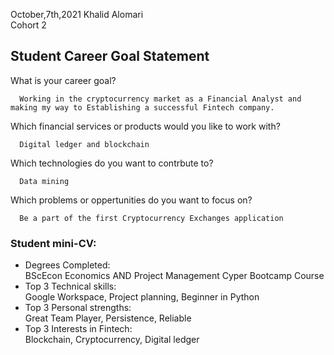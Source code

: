  
October,7th,2021
Khalid Alomari  
Cohort 2 


## Student Career Goal Statement 

  What is your career goal? 

      Working in the cryptocurrency market as a Financial Analyst and making my way to Establishing a successful Fintech company. 

  Which financial services or products would you like to work with? 

      Digital ledger and blockchain

  Which technologies do you want to contrbute to?

      Data mining

  Which problems or oppertunities do you want to focus on?

      Be a part of the first Cryptocurrency Exchanges application 
       

### Student mini-CV:

  - Degrees Completed:    
        BScEcon Economics AND Project Management
        Cyper Bootcamp Course 
  - Top 3 Technical skills:    
        Google Workspace, Project planning, Beginner in Python
  - Top 3 Personal strengths:   
        Great Team Player, Persistence, Reliable 
  - Top 3 Interests in Fintech:    
        Blockchain, Cryptocurrency, Digital ledger 
